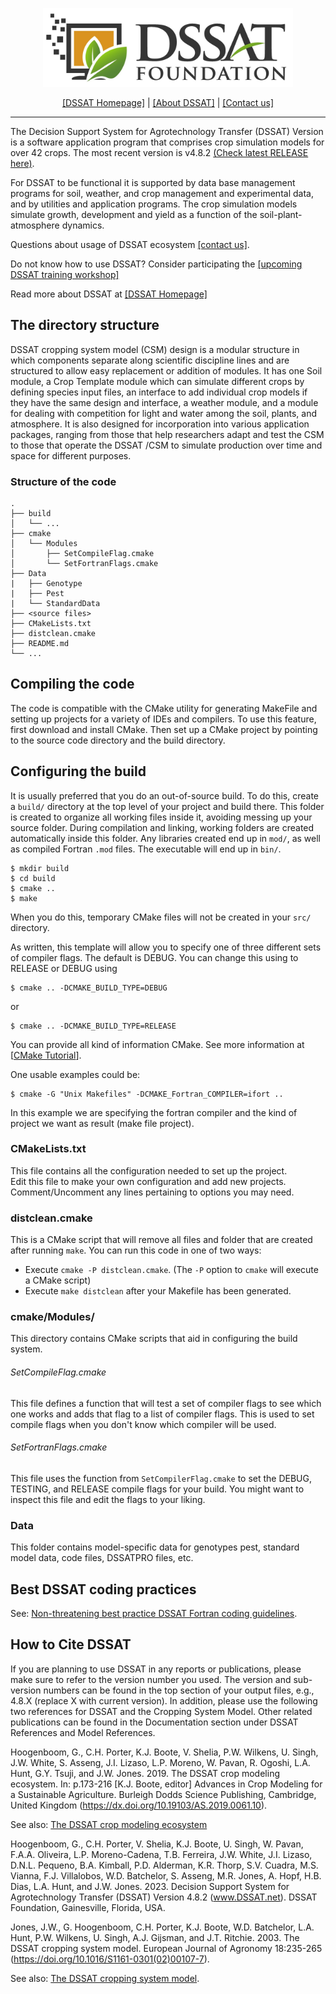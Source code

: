 <p align="center">
<img width="400px" alt="DSSAT" src="Resources/logo.jpg">
</p>
<p align="center">
<a href="http://dssat.net">[DSSAT Homepage]</a> | 
<a href="http://dssat.net/about">[About DSSAT]</a> | 
<a href="http://dssat.net/contact-us">[Contact us]</a>
</p>
<hr>
The Decision Support System for Agrotechnology Transfer (DSSAT) Version is a software 
application program that comprises crop simulation models for over 42 crops. The most recent version is v4.8.2 <a href="https://github.com/DSSAT/dssat-csm-os/releases/tag/v4.8.2.0">(Check latest RELEASE here)</a>.

For DSSAT to be functional it is supported by data base management programs for soil, 
weather, and crop management and experimental data, and by utilities and application 
programs. The crop simulation models simulate growth, development and yield as a 
function of the soil-plant-atmosphere dynamics.

Questions about usage of DSSAT ecosystem <a href="http://dssat.net/contact-us">[contact us]</a>.

Do not know how to use DSSAT? Consider participating the <a href="https://dssat.net/training/upcoming-workshop/">[upcoming DSSAT training workshop]</a>

Read more about DSSAT at <a href="http://dssat.net/about">[DSSAT Homepage]</a>

## The directory structure ##

DSSAT cropping system model (CSM) design is a modular structure in which components 
separate along scientific discipline lines and are structured to allow easy replacement 
or addition of modules. It has one Soil module, a Crop Template module which can simulate 
different crops by defining species input files, an interface to add individual crop 
models if they have the same design and interface, a weather module, and a module for 
dealing with competition for light and water among the soil, plants, and atmosphere. 
It is also designed for incorporation into various application packages, ranging from 
those that help researchers adapt and test the CSM to those that operate the DSSAT /CSM 
to simulate production over time and space for different purposes.

### Structure of the code ###
    .
    ├── build
    │   └── ...
    ├── cmake
    │   └── Modules
    │       ├── SetCompileFlag.cmake
    │       └── SetFortranFlags.cmake
    ├── Data
    |   ├── Genotype
    |   ├── Pest
    |   └── StandardData 
    ├── <source files>
    ├── CMakeLists.txt
    ├── distclean.cmake
    ├── README.md
    └── ...

## Compiling the code ##

The code is compatible with the CMake utility for generating MakeFile
and setting up projects for a variety of IDEs and compilers. To use this feature, 
first download and install CMake. Then set up a CMake project by pointing to the
source code directory and the build directory.

## Configuring the build ##

It is usually preferred that you do an out-of-source build.  To do this, create a `build/` directory at the top level of your project and build there. This folder is created to organize all working files inside it, avoiding messing up your source folder. During compilation and linking, working folders are created automatically inside this folder. Any libraries created end up in `mod/`, as well as compiled Fortran `.mod` files.  The executable will end up in `bin/`.

    $ mkdir build
    $ cd build
    $ cmake ..
    $ make
    
When you do this, temporary CMake files will not be created in your `src/` directory.  

As written, this template will allow you to specify one of three different sets of compiler flags.  The default is DEBUG.  You can change this using to RELEASE or DEBUG using

    $ cmake .. -DCMAKE_BUILD_TYPE=DEBUG
    
or

    $ cmake .. -DCMAKE_BUILD_TYPE=RELEASE

You can provide all kind of information CMake. See more information at [[CMake Tutorial](https://cmake.org/cmake/help/latest/guide/tutorial/index.html)].

One usable examples could be:

    $ cmake -G "Unix Makefiles" -DCMAKE_Fortran_COMPILER=ifort ..

In this example we are specifying the fortran compiler and the kind of project we want as result (make file project). 

### CMakeLists.txt ###

This file contains all the configuration needed to set up the project.  
Edit this file to make your own configuration and add new projects. 
Comment/Uncomment any lines pertaining to options you may need. 

### distclean.cmake ###

This is a CMake script that will remove all files and folder that are created after running `make`.  You can run this code in one of two ways:

* Execute `cmake -P distclean.cmake`. (The `-P` option to `cmake` will execute a CMake script)
* Execute `make distclean` after your Makefile has been generated.

### cmake/Modules/ ###

This directory contains CMake scripts that aid in configuring the build system.

###### SetCompileFlag.cmake ######

This file defines a function that will test a set of compiler flags to see which one works and adds that flag to a list of compiler flags.  This is used to set compile flags when you don't know which compiler will be used.

###### SetFortranFlags.cmake ######

This file uses the function from `SetCompilerFlag.cmake` to set the DEBUG, TESTING, and RELEASE compile flags for your build.  You might want to inspect this file and edit the flags to your liking.

### Data ###

This folder contains model-specific data for genotypes pest, standard model data, code files, DSSATPRO files, etc.

## Best DSSAT coding practices ##
See: [Non-threatening best practice DSSAT Fortran coding guidelines](https://dssat.net/non-threatening-best-practice-dssat-fortran-coding-guidelines). 


## How to Cite DSSAT ##

If you are planning to use DSSAT in any reports or publications, please make sure to refer to the version number you used.
The version and sub-version numbers can be found in the top section of your output files, e.g., 4.8.X (replace X with current version).
In addition, please use the following two references for DSSAT and the Cropping System Model. Other related publications can be found
in the Documentation section under DSSAT References and Model References.

Hoogenboom, G., C.H. Porter, K.J. Boote, V. Shelia, P.W. Wilkens, U. Singh, J.W. White, S. Asseng, J.I. Lizaso, L.P. Moreno, W. Pavan, R. Ogoshi, L.A. Hunt, G.Y. Tsuji, and J.W. Jones. 2019. The DSSAT crop modeling ecosystem. In: p.173-216 [K.J. Boote, editor] Advances in Crop Modeling for a Sustainable Agriculture. Burleigh Dodds Science Publishing, Cambridge, United Kingdom (https://dx.doi.org/10.19103/AS.2019.0061.10).

See also: [The DSSAT crop modeling ecosystem](https://dssat.net/wp-content/uploads/2020/03/The-DSSAT-Crop-Modeling-Ecosystem.pdf)

Hoogenboom, G., C.H. Porter, V. Shelia, K.J. Boote, U. Singh, W. Pavan, F.A.A. Oliveira, L.P. Moreno-Cadena, T.B. Ferreira, J.W. White, J.I. Lizaso, D.N.L. Pequeno, B.A. Kimball, P.D. Alderman, K.R. Thorp, S.V. Cuadra, M.S. Vianna, F.J. Villalobos, W.D. Batchelor, S. Asseng, M.R. Jones, A. Hopf, H.B. Dias, L.A. Hunt, and J.W. Jones. 2023. Decision Support System for Agrotechnology Transfer (DSSAT) Version 4.8.2 (www.DSSAT.net). DSSAT Foundation, Gainesville, Florida, USA.

Jones, J.W., G. Hoogenboom, C.H. Porter, K.J. Boote, W.D. Batchelor, L.A. Hunt, P.W. Wilkens, U. Singh, A.J. Gijsman, and J.T. Ritchie. 2003. The DSSAT cropping system model. European Journal of Agronomy 18:235-265 (https://doi.org/10.1016/S1161-0301(02)00107-7).

See also: [The DSSAT cropping system model](https://dssat.net/jones_2003_the_dssat_cropping_system_model).


